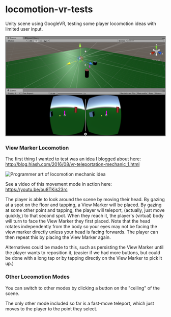 # locomotion-vr-tests
Unity scene using GoogleVR, testing some player locomotion ideas with limited user input.

![Unity Screenshot](screenshot.png)

### View Marker Locomotion

The first thing I wanted to test was an idea I blogged about here: http://blog.hiash.com/2016/08/vr-teleportation-mechanic_1.html

![Programmer art of locomotion mechanic idea](https://2.bp.blogspot.com/-4lSMxekiVF8/V5-laWADuiI/AAAAAAACz4A/2_WqgB7i2X81k13Y-wSsnL_mVe8g3LdtQCLcB/s1600/MarkerViewTeleport.jpg)

See a video of this movement mode in action here: https://youtu.be/ou8TKis23rc

The player is able to look around the scene by moving their head. By gazing at a spot on the floor and tapping, a View Marker will be placed. By gazing at some other point and tapping, the player will teleport, (actually, just move quickly,) to that second spot. When they reach it, the player's (virtual) body will turn to face the View Marker they first placed. Note that the head rotates independently from the body so your eyes may not be facing the view marker directly unless your head is facing forwards. The player can then repeat this by placing the View Marker again.

Alternatives could be made to this, such as persisting the View Marker until the player wants to reposition it, (easier if we had more buttons, but could be done with a long tap or by tapping directly on the View Marker to pick it up.)

### Other Locomotion Modes

You can switch to other modes by clicking a button on the "ceiling" of the scene.

The only other mode included so far is a fast-move teleport, which just moves to the player to the point they select.
